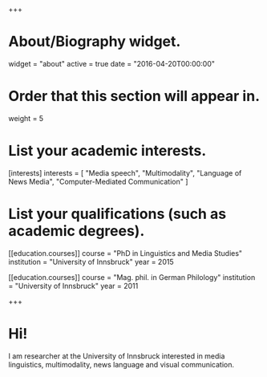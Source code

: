 +++
# About/Biography widget.
widget = "about"
active = true
date = "2016-04-20T00:00:00"

# Order that this section will appear in.
weight = 5

# List your academic interests.
[interests]
  interests = [
    "Media speech",
    "Multimodality",
    "Language of News Media",
    "Computer-Mediated Communication"
  ]

# List your qualifications (such as academic degrees).
[[education.courses]]
  course = "PhD in Linguistics and Media Studies"
  institution = "University of Innsbruck"
  year = 2015

[[education.courses]]
  course = "Mag. phil. in German Philology"
  institution = "University of Innsbruck"
  year = 2011
 
+++

# Hi!

I am researcher at the University of Innsbruck interested in media linguistics, multimodality, news language and visual communication.
